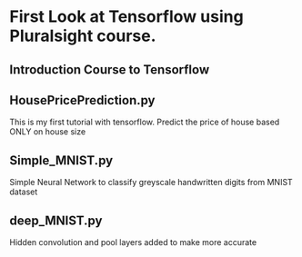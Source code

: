 # First Look at Tensorflow using Pluralsight course.

## Introduction Course to Tensorflow

## HousePricePrediction.py
This is my first tutorial with tensorflow. 
Predict the price of house based ONLY on house size

## Simple_MNIST.py
Simple Neural Network to classify greyscale handwritten digits from MNIST dataset

## deep_MNIST.py
Hidden convolution and pool layers added to make more accurate
